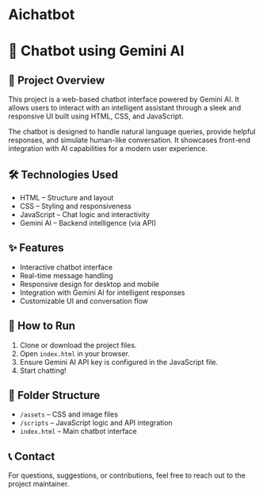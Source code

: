 # Aichatbot
<!DOCTYPE html>
<html lang="en">

<body>

  <h1>🤖 Chatbot using Gemini AI</h1>

  <div class="section">
    <h2>📌 Project Overview</h2>
    <p>
      This project is a web-based chatbot interface powered by Gemini AI. It allows users to interact with an intelligent assistant through a sleek and responsive UI built using HTML, CSS, and JavaScript.
    </p>
    <p>
      The chatbot is designed to handle natural language queries, provide helpful responses, and simulate human-like conversation. It showcases front-end integration with AI capabilities for a modern user experience.
    </p>
  </div>

  <div class="section">
    <h2>🛠️ Technologies Used</h2>
    <div class="highlight">
      <ul>
        <li>HTML – Structure and layout</li>
        <li>CSS – Styling and responsiveness</li>
        <li>JavaScript – Chat logic and interactivity</li>
        <li>Gemini AI – Backend intelligence (via API)</li>
      </ul>
    </div>
  </div>

  <div class="section">
    <h2>✨ Features</h2>
    <ul>
      <li>Interactive chatbot interface</li>
      <li>Real-time message handling</li>
      <li>Responsive design for desktop and mobile</li>
      <li>Integration with Gemini AI for intelligent responses</li>
      <li>Customizable UI and conversation flow</li>
    </ul>
  </div>

  <div class="section">
    <h2>🚀 How to Run</h2>
    <ol>
      <li>Clone or download the project files.</li>
      <li>Open <code>index.html</code> in your browser.</li>
      <li>Ensure Gemini AI API key is configured in the JavaScript file.</li>
      <li>Start chatting!</li>
    </ol>
  </div>

  <div class="section">
    <h2>📂 Folder Structure</h2>
    <ul>
      <li><code>/assets</code> – CSS and image files</li>
      <li><code>/scripts</code> – JavaScript logic and API integration</li>
      <li><code>index.html</code> – Main chatbot interface</li>
    </ul>
  </div>

  <div class="section">
    <h2>📞 Contact</h2>
    <p>
      For questions, suggestions, or contributions, feel free to reach out to the project maintainer.
    </p>
  </div>

</body>
</html>
